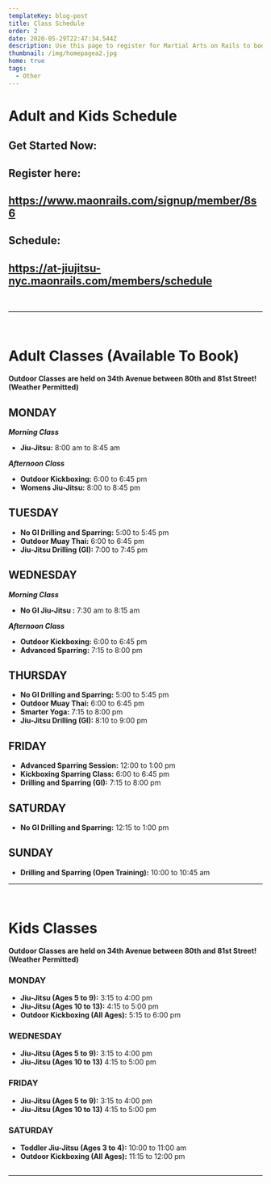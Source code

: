 ```yaml
---
templateKey: blog-post
title: Class Schedule
order: 2
date: 2020-05-29T22:47:34.544Z
description: Use this page to register for Martial Arts on Rails to book classes online.
thumbnail: /img/homepagea2.jpg
home: true
tags:
  - Other
---
```

# Adult and Kids Schedule

## Get Started Now:

## Register here:

## <https://www.maonrails.com/signup/member/8s6>

## Schedule:

## <https://at-jiujitsu-nyc.maonrails.com/members/schedule>

<br>

- - -

<br>

# Adult Classes (Available To Book)

**Outdoor Classes are held on 34th Avenue between 80th and 81st Street! (Weather Permitted)** 

## MONDAY

_**Morning Class**_

* **Jiu-Jitsu:** 8:00 am to 8:45 am

**_Afternoon Class_**

* **Outdoor Kickboxing:** 6:00 to 6:45 pm
* **Womens Jiu-Jitsu:** 8:00 to 8:45 pm

## TUESDAY

* **No GI Drilling and Sparring:** 5:00 to 5:45 pm
* **Outdoor Muay Thai:** 6:00 to 6:45 pm
* **Jiu-Jitsu Drilling (GI):** 7:00 to 7:45 pm

## WEDNESDAY

_**Morning Class**_

* **No GI Jiu-Jitsu :** 7:30 am to 8:15 am

**_Afternoon Class_**

* **Outdoor Kickboxing:** 6:00 to 6:45 pm
* **Advanced Sparring:** 7:15 to 8:00 pm

## THURSDAY

* **No GI Drilling and Sparring:** 5:00 to 5:45 pm
* **Outdoor Muay Thai:** 6:00 to 6:45 pm
* **Smarter Yoga:** 7:15 to 8:00 pm
* **Jiu-Jitsu Drilling (GI):** 8:10 to 9:00 pm

## FRIDAY

* **Advanced Sparring Session:** 12:00 to 1:00 pm
* **Kickboxing Sparring Class:** 6:00 to 6:45 pm
* **Drilling and Sparring (GI):** 7:15 to 8:00 pm

## SATURDAY

* **No GI Drilling and Sparring:** 12:15 to 1:00 pm

## SUNDAY

* **Drilling and Sparring (Open Training):** 10:00 to 10:45 am

- - -

<br>

# Kids Classes

**Outdoor Classes are held on 34th Avenue between 80th and 81st Street! (Weather Permitted)** 

### MONDAY

* **Jiu-Jitsu (Ages 5 to 9):** 3:15 to 4:00 pm
* **Jiu-Jitsu (Ages 10 to 13):** 4:15 to 5:00 pm
* **Outdoor Kickboxing (All Ages):** 5:15 to 6:00 pm

### WEDNESDAY

* **Jiu-Jitsu (Ages 5 to 9):** 3:15 to 4:00 pm
* **Jiu-Jitsu (Ages 10 to 13)** 4:15 to 5:00 pm

### FRIDAY

* **Jiu-Jitsu (Ages 5 to 9):** 3:15 to 4:00 pm
* **Jiu-Jitsu (Ages 10 to 13)** 4:15 to 5:00 pm

### SATURDAY

* **Toddler Jiu-Jitsu (Ages 3 to 4):** 10:00 to 11:00 am
* **Outdoor Kickboxing (All Ages):** 11:15 to 12:00 pm

## 

- - -
